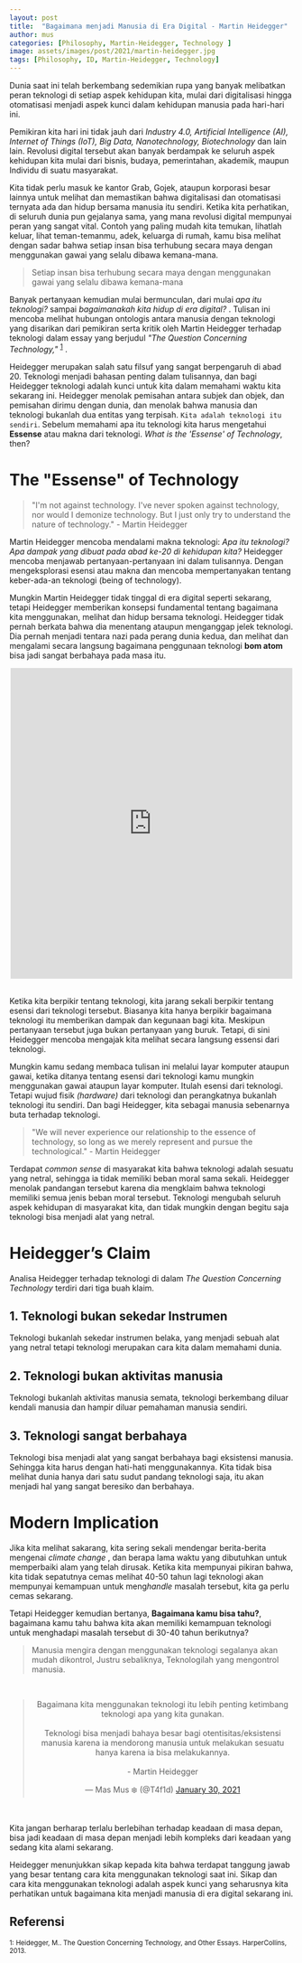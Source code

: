 ```yaml
---
layout: post
title:  "Bagaimana menjadi Manusia di Era Digital - Martin Heidegger"
author: mus
categories: [Philosophy, Martin-Heidegger, Technology ]
image: assets/images/post/2021/martin-heidegger.jpg
tags: [Philosophy, ID, Martin-Heidegger, Technology]
---
```


Dunia saat ini telah berkembang sedemikian rupa yang banyak melibatkan peran teknologi di setiap aspek kehidupan kita, mulai dari digitalisasi hingga otomatisasi menjadi aspek kunci dalam kehidupan manusia pada hari-hari ini.

Pemikiran kita hari ini tidak jauh dari *Industry 4.0, Artificial Intelligence (AI), Internet of Things (IoT), Big Data, Nanotechnology, Biotechnology* dan lain lain. Revolusi digital tersebut akan banyak berdampak ke seluruh aspek kehidupan kita mulai dari bisnis, budaya, pemerintahan, akademik, maupun Individu di suatu masyarakat.

Kita tidak perlu masuk ke kantor Grab, Gojek, ataupun korporasi besar lainnya untuk melihat dan memastikan bahwa digitalisasi dan otomatisasi ternyata ada dan hidup bersama manusia itu sendiri. Ketika kita perhatikan, di seluruh dunia pun gejalanya sama, yang mana revolusi digital mempunyai peran yang sangat vital. Contoh yang paling mudah kita temukan, lihatlah keluar, lihat teman-temanmu, adek, keluarga di rumah, kamu bisa melihat dengan sadar bahwa setiap insan bisa terhubung secara maya dengan menggunakan gawai yang selalu dibawa kemana-mana.

>Setiap insan bisa terhubung secara maya 
dengan menggunakan gawai yang selalu dibawa kemana-mana

Banyak pertanyaan kemudian mulai bermunculan, dari mulai *apa itu teknologi?* sampai *bagaimanakah kita hidup di era digital?* . Tulisan ini mencoba melihat hubungan ontologis antara manusia dengan teknologi yang disarikan dari pemikiran serta kritik oleh Martin Heidegger terhadap teknologi dalam essay yang berjudul *"The Question Concerning Technology,"* <sup>[1](#foot1)</sup> .

Heidegger merupakan salah satu filsuf yang sangat berpengaruh di abad 20. Teknologi menjadi bahasan penting dalam tulisannya, dan bagi Heidegger teknologi adalah kunci untuk kita dalam memahami waktu kita sekarang ini. Heidegger menolak pemisahan antara subjek dan objek, dan pemisahan dirimu dengan dunia, dan menolak bahwa manusia dan teknologi bukanlah dua entitas yang terpisah. `Kita adalah teknologi itu sendiri`. Sebelum memahami apa itu teknologi kita harus mengetahui **Essense** atau makna dari teknologi. *What is the 'Essense' of Technology*, then?

# The "Essense" of Technology

>"I'm not against technology. I've never spoken against technology, nor would I demonize technology. But I just only try to understand the nature of technology." - Martin Heidegger

Martin Heidegger mencoba mendalami makna teknologi: *Apa itu teknologi?* *Apa dampak yang dibuat pada abad ke-20 di kehidupan kita?* Heidegger mencoba menjawab pertanyaan-pertanyaan ini dalam tulisannya. Dengan mengeksplorasi esensi atau makna dan mencoba mempertanyakan tentang keber-ada-an teknologi (being of technology).

Mungkin Martin Heidegger tidak tinggal di era digital seperti sekarang, tetapi Heidegger memberikan konsepsi fundamental tentang bagaimana kita menggunakan, melihat dan hidup bersama teknologi. Heidegger tidak pernah berkata bahwa dia menentang ataupun menganggap jelek teknologi. Dia pernah menjadi tentara nazi pada perang dunia kedua, dan melihat dan mengalami secara langsung bagaimana penggunaan teknologi **bom atom** bisa jadi sangat berbahaya pada masa itu.

<center>
<iframe src="https://www.nytimes.com/svc/oembed/html/?url=https%3A%2F%2Fwww.nytimes.com%2F2020%2F08%2F06%2Fworld%2Fasia%2Fhiroshima-nagasaki-japan-photos.html" scrolling="no" frameborder="0" allowtransparency="true" title="After Atomic Bombings, These Photographers Worked Under Mushroom Clouds" style="border:none;max-width:500px;min-width:300px;min-height:550px;display:block;width:100%;"></iframe><br>
</center>


Ketika kita berpikir tentang teknologi, kita jarang sekali berpikir tentang esensi dari teknologi tersebut. Biasanya kita hanya berpikir bagaimana teknologi itu memberikan dampak dan kegunaan bagi kita. Meskipun pertanyaan tersebut juga bukan pertanyaan yang buruk. Tetapi, di sini Heidegger mencoba mengajak kita melihat secara langsung essensi dari teknologi. 

Mungkin kamu sedang membaca tulisan ini melalui layar komputer ataupun gawai, ketika ditanya tentang esensi dari teknologi kamu mungkin menggunakan gawai ataupun layar komputer. Itulah esensi dari teknologi. Tetapi wujud fisik *(hardware)* dari teknologi dan perangkatnya bukanlah teknologi itu sendiri. Dan bagi Heidegger, kita sebagai manusia sebenarnya buta terhadap teknologi.

> "We will never experience our relationship to the essence of technology, so long as we
merely represent and pursue the technological." - Martin Heidegger

Terdapat *common sense* di masyarakat kita bahwa teknologi adalah sesuatu yang netral, sehingga ia tidak memiliki beban moral sama sekali. Heidegger menolak pandangan tersebut karena dia mengklaim bahwa teknologi memiliki semua jenis beban moral tersebut. Teknologi mengubah seluruh aspek kehidupan di masyarakat kita, dan tidak mungkin dengan begitu saja teknologi bisa menjadi alat yang netral. 

# Heidegger’s Claim
Analisa Heidegger terhadap teknologi di dalam *The Question Concerning Technology* terdiri dari tiga buah klaim.

## 1. Teknologi bukan sekedar Instrumen
Teknologi bukanlah sekedar instrumen belaka, yang menjadi sebuah alat yang netral tetapi teknologi merupakan cara kita dalam memahami dunia. 

## 2. Teknologi bukan aktivitas manusia
Teknologi bukanlah aktivitas manusia semata, teknologi berkembang diluar kendali manusia dan hampir diluar pemahaman manusia sendiri. 

## 3. Teknologi sangat berbahaya
Teknologi bisa menjadi alat yang sangat berbahaya bagi eksistensi manusia. Sehingga kita harus dengan hati-hati menggunakannya. Kita tidak bisa melihat dunia hanya dari satu sudut pandang teknologi saja, itu akan menjadi hal yang sangat beresiko dan berbahaya.

# Modern Implication
Jika kita melihat sakarang, kita sering sekali mendengar berita-berita mengenai *climate change* , dan berapa lama waktu yang dibutuhkan untuk memperbaiki alam yang telah dirusak. Ketika kita mempunyai pikiran bahwa, kita tidak sepatutnya cemas melihat 40-50 tahun lagi teknologi akan mempunyai kemampuan untuk meng*handle* masalah tersebut, kita ga perlu cemas sekarang. 

Tetapi Heidegger kemudian bertanya, **Bagaimana kamu bisa tahu?**, bagaimana kamu tahu bahwa kita akan memiliki kemampuan teknologi untuk menghadapi masalah tersebut di 30-40 tahun berikutnya? 

>Manusia mengira dengan menggunakan teknologi segalanya akan mudah dikontrol, Justru sebaliknya, Teknologilah yang mengontrol manusia. 

<br>
<center>
<blockquote class="twitter-tweet" data-partner="tweetdeck"><p lang="in" dir="ltr">Bagaimana kita menggunakan teknologi itu lebih penting ketimbang teknologi apa yang kita gunakan. <br><br>Teknologi bisa menjadi bahaya besar bagi otentisitas/eksistensi manusia karena ia mendorong manusia untuk melakukan sesuatu hanya karena ia bisa melakukannya. <br><br>- Martin Heidegger</p>&mdash; Mas Mus ❄️ (@T4f1d) <a href="https://twitter.com/T4f1d/status/1355428836771557379?ref_src=twsrc%5Etfw">January 30, 2021</a></blockquote>
<script async src="https://platform.twitter.com/widgets.js" charset="utf-8"></script>
</center>
<br>

Kita jangan berharap terlalu berlebihan terhadap keadaan di masa depan, bisa jadi keadaan di masa depan menjadi lebih kompleks dari keadaan yang sedang kita alami sekarang.

Heidegger menunjukkan sikap kepada kita bahwa terdapat tanggung jawab yang besar tentang cara kita menggunakan teknologi saat ini. Sikap dan cara kita menggunakan teknologi adalah aspek kunci yang seharusnya kita perhatikan untuk bagaimana kita menjadi manusia di era digital sekarang ini.


## Referensi
<small>
<a name="foot1">1</a>: Heidegger, M.. The Question Concerning Technology, and Other Essays. HarperCollins, 2013.
</small>



